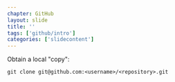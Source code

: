 ```yaml
---
chapter: GitHub
layout: slide
title: ''
tags: ['github/intro']
categories: ['slidecontent']
---
```


Obtain a local "copy":

	git clone git@github.com:<username>/<repository>.git